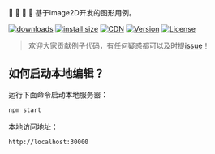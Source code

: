 🍎 🍪 🍦 🍓  基于image2D开发的图形用例。

[![downloads](https://img.shields.io/npm/dm/image2d.svg)](https://hai2007.github.io/npm-downloads?interval=7&packages=image2d)
[![install size](https://packagephobia.now.sh/badge?p=image2d)](https://packagephobia.now.sh/result?p=image2d)
[![CDN](https://data.jsdelivr.com/v1/package/npm/image2d/badge)](https://www.jsdelivr.com/package/npm/image2d)
[![Version](https://img.shields.io/npm/v/image2d.svg)](https://www.npmjs.com/package/image2d)
[![License](https://img.shields.io/npm/l/image2d.svg)](https://github.com/hai2007/image2D/blob/master/LICENSE)

> 欢迎大家贡献例子代码，有任何疑惑都可以及时提[issue](https://github.com/hai2007/image2D/issues)！

如何启动本地编辑？
--------------------------------------
运行下面命令启动本地服务器：

```bash
npm start
```

本地访问地址：

```
http://localhost:30000
```
